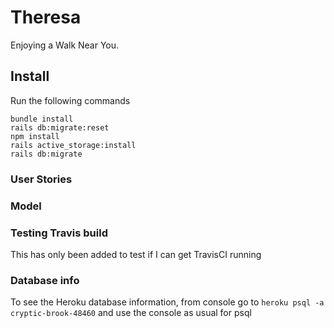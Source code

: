 # Theresa

Enjoying a Walk Near You.

## Install

Run the following commands
```
bundle install
rails db:migrate:reset
npm install
rails active_storage:install
rails db:migrate
```

### User Stories

### Model

### Testing Travis build
This has only been added to test if I can get TravisCI running

### Database info
To see the Heroku database information, from console go to
`heroku psql -a cryptic-brook-48460`
and use the console as usual for psql